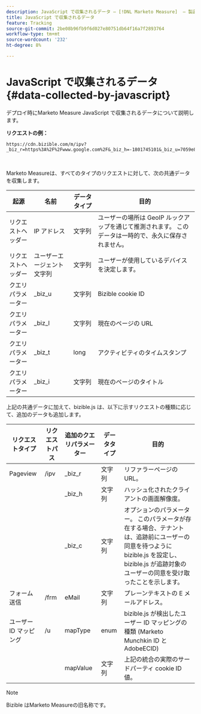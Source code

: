 ```yaml
---
description: JavaScript で収集されるデータ — [!DNL Marketo Measure]  — 製品ドキュメント
title: JavaScript で収集されるデータ
feature: Tracking
source-git-commit: 2be08b96fb9f6d027e80751db64f16a7f2893764
workflow-type: tm+mt
source-wordcount: '232'
ht-degree: 8%

---
```


# JavaScript で収集されるデータ {#data-collected-by-javascript}

デプロイ時にMarketo Measure JavaScript で収集されるデータについて説明します。

**リクエストの例：**

```
https://cdn.bizible.com/m/ipv?_biz_r=https%3A%2F%2Fwww.google.com%2F&_biz_h=-1801745101&_biz_u=7059e81415f34f7bbaf40fe32fdcba21&_biz_s=8cbeed&_biz_l=https%3A%2F%2Fwww.zendesk.com%2Fservice%2F&_biz_t=1676483822155&_biz_i=Customer%20service%20software%20for%20the%20best%20customer%20experiences%20%7C%20Zendesk&_biz_n=0&rnd=235938&cdn_o=a&_biz_z=1676483822155
```

<br>

Marketo Measureは、すべてのタイプのリクエストに対して、次の共通データを収集します。

<table>
<thead>
  <tr>
    <th>起源</th>
    <th>名前</th>
    <th>データタイプ</th>
    <th>目的</th>
  </tr>
</thead>
<tbody>
  <tr>
    <td>リクエストヘッダー</td>
    <td>IP アドレス</td>
    <td>文字列</td>
    <td>ユーザーの場所は GeoIP ルックアップを通じて推測されます。 このデータは一時的で、永久に保存されません。</td>
  </tr>
  <tr>
    <td>リクエストヘッダー</td>
    <td>ユーザーエージェント文字列</td>
    <td>文字列</td>
    <td>ユーザーが使用しているデバイスを決定します。</td>
  </tr>
  <tr>
    <td>クエリパラメーター</td>
    <td>_biz_u</td>
    <td>文字列</td>
    <td>Bizible cookie ID</td>
  </tr>
  <tr>
    <td>クエリパラメーター</td>
    <td>_biz_l</td>
    <td>文字列</td>
    <td>現在のページの URL</td>
  </tr>
  <tr>
    <td>クエリパラメーター</td>
    <td>_biz_t</td>
    <td>long</td>
    <td>アクティビティのタイムスタンプ</td>
  </tr>
  <tr>
    <td>クエリパラメーター</td>
    <td>_biz_i</td>
    <td>文字列</td>
    <td>現在のページのタイトル</td>
  </tr>
</tbody>
</table>

上記の共通データに加えて、bizible.js は、以下に示すリクエストの種類に応じて、追加のデータも追加します。

<table>
<thead>
  <tr>
    <th>リクエストタイプ</th>
    <th>リクエストパス</th>
    <th>追加のクエリパラメーター</th>
    <th>データタイプ</th>
    <th>目的</th>
  </tr>
</thead>
<tbody>
  <tr>
    <td>Pageview</td>
    <td>/ipv</td>
    <td>_biz_r</td>
    <td>文字列</td>
    <td>リファラーページの URL。</td>
  </tr>
  <tr>
    <td></td>
    <td></td>
    <td>_biz_h</td>
    <td>文字列</td>
    <td>ハッシュ化されたクライアントの画面解像度。</td>
  </tr>
  <tr>
    <td></td>
    <td></td>
    <td>_biz_c</td>
    <td>文字列</td>
    <td>オプションのパラメーター。 このパラメータが存在する場合、テナントは、追跡前にユーザーの同意を待つように bizible.js を設定し、bizible.js が追跡対象のユーザーの同意を受け取ったことを示します。</td>
  </tr>
  <tr>
    <td>フォーム送信</td>
    <td>/frm</td>
    <td>eMail</td>
    <td>文字列</td>
    <td>プレーンテキストの E メールアドレス。</td>
  </tr>
  <tr>
    <td>ユーザー ID マッピング</td>
    <td>/u</td>
    <td>mapType</td>
    <td>enum</td>
    <td>bizible.js が検出したユーザー ID マッピングの種類 (Marketo Munchkin ID とAdobeECID)</td>
  </tr>
  <tr>
    <td></td>
    <td></td>
    <td>mapValue</td>
    <td>文字列</td>
    <td>上記の統合の実際のサードパーティ cookie ID 値。</td>
  </tr>
</tbody>
</table>

>[!NOTE]
>
>Bizible はMarketo Measureの旧名称です。
